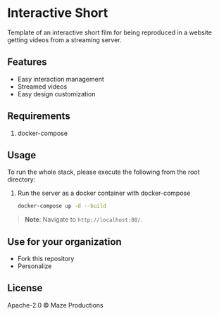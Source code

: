 # Interactive Short

Template of an interactive short film for being reproduced in a website getting videos from a streaming server.

## Features

- Easy interaction management
- Streamed videos
- Easy design customization

## Requirements

1. docker-compose

## Usage

To run the whole stack, please execute the following from the root directory:

1. Run the server as a docker container with docker-compose

    ```bash
    docker-compose up -d --build
    ```

> **Note**: Navigate to `http://localhost:80/`.

## Use for your organization

- Fork this repository
- Personalize

## License

Apache-2.0 © Maze Productions
